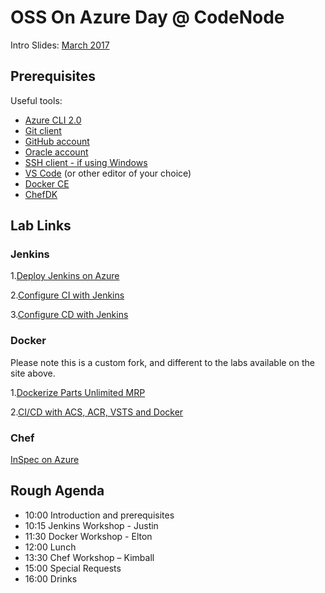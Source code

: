 # OSS On Azure Day @ CodeNode

Intro Slides: [March 2017](Intro_Slides_March_2017.pdf)

## Prerequisites

Useful tools:

- [Azure CLI 2.0](https://docs.microsoft.com/en-us/cli/azure/install-azure-cli)
- [Git client](https://git-scm.com/downloads)
- [GitHub account](https://github.com/)
- [Oracle account](https://profile.oracle.com/myprofile/account/create-account.jspx)
- [SSH client - if using Windows](http://www.putty.org/)
- [VS Code](http://code.visualstudio.com/) (or other editor of your choice) 
- [Docker CE](https://store.docker.com/search?offering=community&type=edition)
- [ChefDK](https://docs.chef.io/install_dk.html)

## Lab Links

### Jenkins

1.[Deploy Jenkins on Azure](https://microsoft.github.io/PartsUnlimitedMRP/fundoth/fund-10-Oth-prereq.html)

2.[Configure CI with Jenkins](https://microsoft.github.io/PartsUnlimitedMRP/fundoth/fund-11-Oth-CI.html)

3.[Configure CD with Jenkins](https://microsoft.github.io/PartsUnlimitedMRP/fundoth/fund-12-Oth-CD.html)

### Docker

Please note this is a custom fork, and different to the labs available on the site above.

1.[Dockerize Parts Unlimited MRP](https://github.com/marrobi/PartsUnlimitedMRP/blob/master/docs/HOL_Docker/README.md)

2.[CI/CD with ACS, ACR, VSTS and Docker](https://github.com/marrobi/PartsUnlimitedMRP/blob/master/docs/HOL_Docker_Deploy_ACR_ACS/README.md)

### Chef

[InSpec on Azure](Chef_Azure_Workshop.pdf)

## Rough Agenda

- 10:00 Introduction and prerequisites
- 10:15 Jenkins Workshop - Justin
- 11:30 Docker Workshop - Elton
- 12:00 Lunch
- 13:30 Chef Workshop – Kimball
- 15:00 Special Requests
- 16:00 Drinks